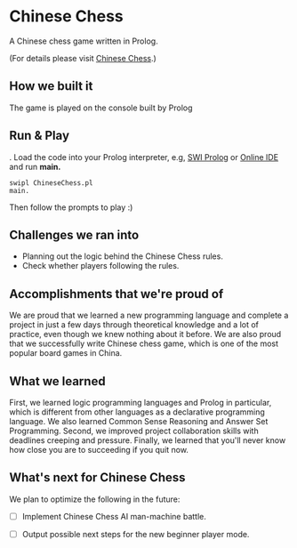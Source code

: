 # Chinese Chess

A Chinese chess game written in Prolog.

(For details please visit [Chinese Chess](https://en.wikipedia.org/wiki/Xiangqi#Middlegame_strategy/).)

## How we built it

The game is played on the console  built by Prolog

## Run & Play

.  Load the code into your Prolog interpreter, e.g, [SWI Prolog](http://www.swi-prolog.org/) or [Online IDE](https://swish.swi-prolog.org/) and run **main.** 

```
swipl ChineseChess.pl
main.
```

Then follow the prompts to play :)

## Challenges we ran into

- Planning out the logic behind the Chinese Chess rules.
- Check whether players following the rules.

## Accomplishments that we're proud of

We are proud that we learned a new programming language and complete a project in just a few days through theoretical knowledge and a lot of practice, even though we knew nothing about it before. We are also proud that we successfully write Chinese chess game, which is one of the most popular board games in China.

## What we learned

First, we learned logic programming languages and Prolog in particular, which is different from other languages as a declarative programming language. We also learned Common Sense Reasoning and Answer Set Programming. Second, we improved project collaboration skills with deadlines creeping and pressure. Finally, we learned that you'll never know how close you are to succeeding if you quit now. 

## What's next for Chinese Chess

We plan to optimize the following in the future:

- [ ] Implement Chinese Chess AI man-machine battle.

- [ ] Output possible next steps for the new beginner player mode.
